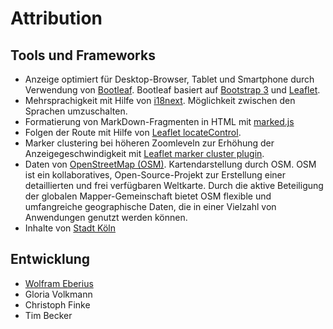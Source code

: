 Attribution
===========

Tools und Frameworks
--------------------

* Anzeige optimiert für Desktop-Browser, Tablet und Smartphone durch Verwendung von [Bootleaf]. Bootleaf basiert auf [Bootstrap 3] und [Leaflet].
* Mehrsprachigkeit mit Hilfe von [i18next]. Möglichkeit zwischen den Sprachen umzuschalten.
* Formatierung von MarkDown-Fragmenten in HTML mit [marked.js]
* Folgen der Route mit Hilfe von [Leaflet locateControl].
* Marker clustering bei höheren Zoomleveln zur Erhöhung der Anzeigegeschwindigkeit mit [Leaflet marker cluster plugin].
* Daten von [OpenStreetMap (OSM)]. Kartendarstellung durch OSM. OSM ist ein kollaboratives, Open-Source-Projekt zur Erstellung einer detaillierten und frei verfügbaren Weltkarte. Durch die aktive Beteiligung der globalen Mapper-Gemeinschaft bietet OSM flexible und umfangreiche geographische Daten, die in einer Vielzahl von Anwendungen genutzt werden können.</li>
* Inhalte von [Stadt Köln]

Entwicklung
-----------

* [Wolfram Eberius]
* Gloria Volkmann
* Christoph Finke
* Tim Becker

[Bootleaf]: https://github.com/bmcbride/bootleaf
[Bootstrap 3]: http://getbootstrap.com/
[Leaflet]: http://leafletjs.com/
[i18next]: https://www.i18next.com/
[marked.js]: https://marked.js.org/
[Leaflet locateControl]: https://github.com/domoritz/leaflet-locatecontrol
[Leaflet marker cluster plugin]: https://github.com/Leaflet/Leaflet.markercluster
[OpenStreetMap (OSM)]: https://openstreetmap.org/
[Stadt Köln]: https://www.stadt-koeln.de/
[Wolfram Eberius]: https://weberius.github.io/